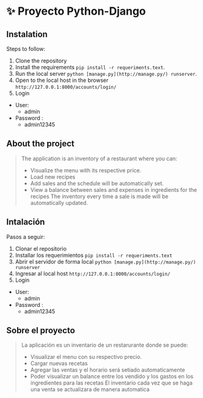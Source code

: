 # ✨ Proyecto Python-Django 

## Instalation

Steps to follow:

1. Clone the repository
2. Install the requirements
`pip install -r requeriments.text`.
3. Run the local server
`python [manage.py](http://manage.py/) runserver`.
4. Open to the local host in the browser
`http://127.0.0.1:8000/accounts/login/`
5. Login

- User:  
  - admin
- Password :
  - admin12345

## About the project 

> The application is an inventory of a restaurant where you can: 
>
> - Visualize the menu with its respective price. 
> - Load new recipes
> - Add sales and the schedule will be automatically set.
> - View a balance between sales and expenses in ingredients for the recipes
> The inventory every time a sale is made will be automatically updated.


## Intalación

Pasos a seguir:

1. Clonar el repositorio
2. Installar los requerimientos
`pip install -r requeriments.text`
3. Abrir el servidor de forma local
`python [manage.py](http://manage.py/) runserver`
4. Ingresar al local host
`http://127.0.0.1:8000/accounts/login/`
5. Login

- User:  
  - admin
- Password :
  - admin12345

## Sobre el proyecto 

> La aplicación es un inventario de un restarurante donde se puede: 
>
> - Visualizar el menu con su respectivo precio. 
> - Cargar nuevas recetas
> - Agregar las ventas y el horario será setiado automaticamente
> - Poder visualizar un balance entre los vendido y los gastos en los ingredientes para las recetas
> El inventario cada vez que se haga una venta se actualizara de manera automatica